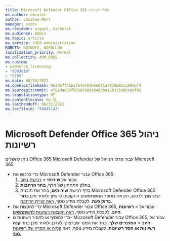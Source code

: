 ```yaml
---
title: Microsoft Defender Office 365 ניהול רשיונות
ms.author: cmcatee
author: cmcatee-MSFT
manager: scotv
ms.reviewer: argani, nicholak
ms.audience: Admin
ms.topic: article
ms.service: o365-administration
ROBOTS: NOINDEX, NOFOLLOW
localization_priority: Normal
ms.collection: Adm_O365
ms.custom:
- commerce_licensing
- "9003019"
- "5782"
ms.date: 08/10/2021
ms.openlocfilehash: 063067f35ba764a784b6e0f1a701de923c89eb74
ms.sourcegitcommit: e781da003fb7b878854846cbe12b13b9dca8df92
ms.translationtype: MT
ms.contentlocale: he-IL
ms.lasthandoff: 08/31/2021
ms.locfileid: "58845143"
---
```

# <a name="microsoft-defender-for-office-365-license-management"></a>Microsoft Defender Office 365 ניהול רשיונות

ניתן להשלים Office 365 Microsoft Defender עבור מרכז הניהול של Microsoft 365.

- כדי לרכוש את Microsoft Defender עבור Office 365:
    1. עבור אל **שירותי**  >  [רכישת חיוב](https://go.microsoft.com/fwlink/p/?linkid=868433).
    2. בחלק התחתון של הדף, **בחר הרחבות**.
    3. בדף רכישת **שירותים,** בחר את תוכנית Microsoft Defender Office 365 שברצונך לרכוש, הזן את מספר המשתמשים ה זקוקים לרשיון ולאחר מכן **בחר בדוק כעת**. לקבלת מידע נוסף, [ראה קניית הרחבה](https://docs.microsoft.com/microsoft-365/commerce/buy-or-edit-an-add-on).
- כדי להקצות את Microsoft Defender עבור Office 365, עבור אל  >  **רשיונות חיוב**. לקבלת מידע נוסף, [ראה הקצאת רשיונות למשתמשים](https://docs.microsoft.com/microsoft-365/admin/manage/assign-licenses-to-users).
- כדי להוסיף או להסיר רשיונות מ- Microsoft Defender עבור Office 365, עבור אל **חיוב**  >  **המוצרים שלך.** בחר את המנוי שברצונך לעדכן ולאחר מכן בחר **קנה רשיונות או** **הסר רשיונות**. לקבלת מידע נוסף, ראה [קנייה או הסרה של רשיונות מנוי.](https://docs.microsoft.com/microsoft-365/commerce/licenses/buy-licenses)